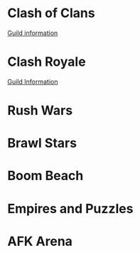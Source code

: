 # Clash of Clans

[Guild information](https://clashofclans.com/clans/search/#clanTag=YPY8PGU)

# Clash Royale

[Guild Information](https://statsroyale.com/clan/C8V8LV)

# Rush Wars


# Brawl Stars


# Boom Beach


# Empires and Puzzles


# AFK Arena


